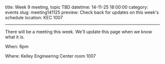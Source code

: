 title: Week 9 meeting, topic TBD
datetime: 14-11-25 18:00:00
category: events
slug: meeting141125
preview: Check back for updates on this week's schedule
location: KEC 1007

---

There will be a meeting this week. We'll update this page when we know what it is.

When: 6pm

Where: Kelley Engineering Center room 1007
